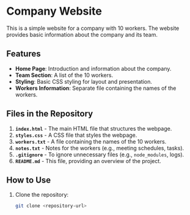 # Company Website

This is a simple website for a company with 10 workers. The website provides basic information about the company and its team.

## Features

- **Home Page**: Introduction and information about the company.
- **Team Section**: A list of the 10 workers.
- **Styling**: Basic CSS styling for layout and presentation.
- **Workers Information**: Separate file containing the names of the workers.

## Files in the Repository

1. **`index.html`** - The main HTML file that structures the webpage.
2. **`styles.css`** - A CSS file that styles the webpage.
3. **`workers.txt`** - A file containing the names of the 10 workers.
4. **`notes.txt`** - Notes for the workers (e.g., meeting schedules, tasks).
5. **`.gitignore`** - To ignore unnecessary files (e.g., `node_modules`, logs).
6. **`README.md`** - This file, providing an overview of the project.

## How to Use

1. Clone the repository:
   ```bash
   git clone <repository-url>
